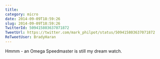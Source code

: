 ```yaml
---
title: 
category: micro
date: 2014-09-09T18:59:26
slug: 2014-09-09T18:59:26
TwitterId: 509415803637071872
TweetUrl: https://twitter.com/mark_philpot/status/509415803637071872
ReTweetUser: BradyHaran
---
```


<i class="fa fa-retweet" aria-hidden="true"></i> Hmmm - an Omega Speedmaster is still my dream watch.